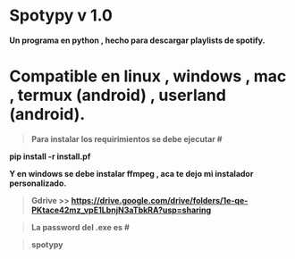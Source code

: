 # Spotypy v 1.0

****Un programa en python , hecho para descargar playlists de spotify.****

# Compatible en linux , windows , mac , termux (android) , userland (android).

> ****Para instalar los requirimientos se debe ejecutar #****

****pip install -r install.pf****

****Y en windows se debe instalar ffmpeg , aca te dejo mi instalador personalizado.****

> ****Gdrive >>  https://drive.google.com/drive/folders/1e-qe-PKtace42mz_vpE1LbnjN3aTbkRA?usp=sharing****

> ****La password del .exe es #****

> ****spotypy****

